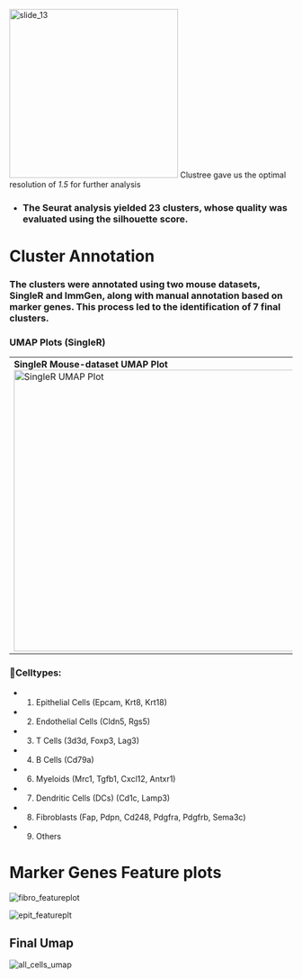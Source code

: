 <img src="https://github.com/user-attachments/assets/19ebab73-174e-469f-b5d2-0e110dbf6d6c" alt="slide_13" width="300">  Clustree gave us the optimal resolution of *1.5* for further analysis



- ### The Seurat analysis yielded 23 clusters, whose quality was evaluated using the silhouette score.










# Cluster Annotation
### The clusters were annotated using two mouse datasets, SingleR and ImmGen, along with manual annotation based on marker genes. This process led to the identification of 7 final clusters.
### UMAP Plots (SingleR)

<table>
  <tr>
    <td>
      <strong>SingleR Mouse-dataset UMAP Plot</strong><br>
      <img src="https://github.com/user-attachments/assets/ad7c0b6d-1d3d-4e32-84fc-174d567d2b95" alt="SingleR UMAP Plot" width="500">
    </td>
    <td>
      <strong>ImmGen UMAP Plot</strong><br>
      <img src="https://github.com/user-attachments/assets/69e32d15-4510-4d78-ae35-6797299fc669" alt="ImmGen UMAP Plot" width="500">
    </td>
  </tr>
</table>


### 🌟Celltypes:

- 1. Epithelial Cells (Epcam, Krt8, Krt18)
- 2. Endothelial Cells (Cldn5, Rgs5)
- 3. T Cells (3d3d, Foxp3, Lag3)
- 4. B Cells (Cd79a)
- 6. Myeloids (Mrc1, Tgfb1, Cxcl12, Antxr1)
- 7. Dendritic Cells (DCs) (Cd1c, Lamp3)
- 8. Fibroblasts (Fap, Pdpn, Cd248, Pdgfra, Pdgfrb, Sema3c) 
- 9. Others

# Marker Genes Feature plots
![fibro_featureplot](https://github.com/user-attachments/assets/502378d1-ab63-4750-b22e-ab83cdfa680f)

![epit_featureplt](https://github.com/user-attachments/assets/1d49c3e7-be94-4d1c-a4b2-e6c2d42d14ec)


## Final Umap
![all_cells_umap](https://github.com/user-attachments/assets/ede3631e-8d92-43a3-af4c-014624b63224)





